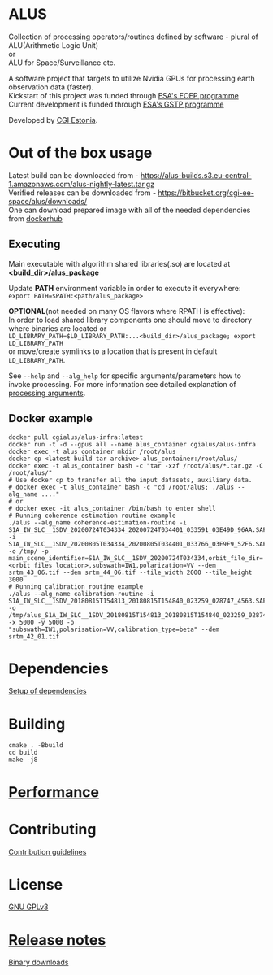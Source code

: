 # ALUS

Collection of processing operators/routines defined by software - plural of ALU(Arithmetic Logic Unit)  
or  
ALU for Space/Surveillance etc.

A software project that targets to utilize Nvidia GPUs for processing earth observation data (faster).  
Kickstart of this project was funded through [ESA's EOEP programme](http://www.esa.int/About_Us/Business_with_ESA/Business_Opportunities/Earth_Observation_Envelope_Programme)  
Current development is funded through [ESA's GSTP programme](https://www.esa.int/Enabling_Support/Space_Engineering_Technology/Shaping_the_Future/About_the_General_Support_Technology_Programme_GSTP)

Developed by [CGI Estonia](https://www.cgi.com/ee/et).

# Out of the box usage

Latest build can be downloaded from - https://alus-builds.s3.eu-central-1.amazonaws.com/alus-nightly-latest.tar.gz  
Verified releases can be downloaded from - https://bitbucket.org/cgi-ee-space/alus/downloads/  
One can download prepared image with all of the needed dependencies from [dockerhub](https://hub.docker.com/repository/docker/cgialus/alus-infra) 

## Executing

Main executable with algorithm shared libraries(.so) are located at **<build_dir>/alus_package**

Update **PATH** environment variable in order to execute it everywhere:  
``export PATH=$PATH:<path/alus_package>``

**OPTIONAL**(not needed on many OS flavors where RPATH is effective):  
In order to load shared library components one should move to directory where binaries are located or  
``LD_LIBRARY_PATH=$LD_LIBRARY_PATH:...<build_dir>/alus_package; export LD_LIBRARY_PATH``  
or move/create symlinks to a location that is present in default ``LD_LIBRARY_PATH``.

See ``--help`` and ``--alg_help`` for specific arguments/parameters how to invoke processing. For more information see detailed explanation of [processing arguments](docs/PROCESSING_ARGUMENTS.md).


## Docker example

```
docker pull cgialus/alus-infra:latest
docker run -t -d --gpus all --name alus_container cgialus/alus-infra
docker exec -t alus_container mkdir /root/alus
docker cp <latest build tar archive> alus_container:/root/alus/
docker exec -t alus_container bash -c "tar -xzf /root/alus/*.tar.gz -C /root/alus/"
# Use docker cp to transfer all the input datasets, auxiliary data.
# docker exec -t alus_container bash -c "cd /root/alus; ./alus --alg_name ...."
# or
# docker exec -it alus_container /bin/bash to enter shell
# Running coherence estimation routine example
./alus --alg_name coherence-estimation-routine -i S1A_IW_SLC__1SDV_20200724T034334_20200724T034401_033591_03E49D_96AA.SAFE -i S1A_IW_SLC__1SDV_20200805T034334_20200805T034401_033766_03E9F9_52F6.SAFE -o /tmp/ -p main_scene_identifier=S1A_IW_SLC__1SDV_20200724T034334,orbit_file_dir=<orbit files location>,subswath=IW1,polarization=VV --dem srtm_43_06.tif --dem srtm_44_06.tif --tile_width 2000 --tile_height 3000
# Running calibration routine example
./alus --alg_name calibration-routine -i S1A_IW_SLC__1SDV_20180815T154813_20180815T154840_023259_028747_4563.SAFE -o /tmp/alus_S1A_IW_SLC__1SDV_20180815T154813_20180815T154840_023259_028747_4563_Calib_tc.tif -x 5000 -y 5000 -p "subswath=IW1,polarisation=VV,calibration_type=beta" --dem srtm_42_01.tif
```

# Dependencies

[Setup of dependencies](DEPENDENCIES.md)

# Building

```
cmake . -Bbuild
cd build
make -j8
```

# [Performance](PERFORMANCE.md)

# Contributing

[Contribution guidelines](CONTRIBUTING.md)

# License

[GNU GPLv3](LICENSE.txt)

# [Release notes](RELEASE.md)

[Binary downloads](https://bitbucket.org/cgi-ee-space/alus/downloads/?tab=downloads)  
